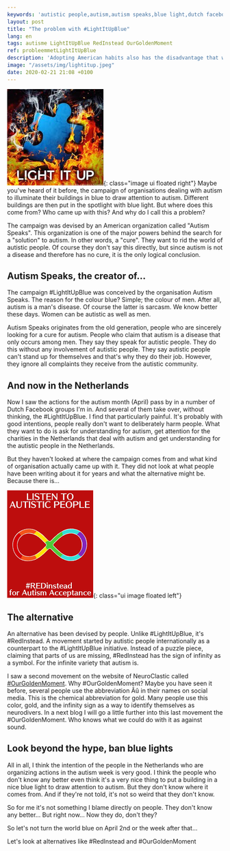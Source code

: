 ```yaml
---
keywords: 'autistic people,autism,autism speaks,blue light,dutch facebook group'
layout: post
title: "The problem with #LightItUpBlue"
lang: en
tags: autisme LightItUpBlue RedInstead OurGoldenMoment 
ref: probleemmetLightItUpBlue
description: 'Adopting American habits also has the disadvantage that wrong habits are copied blindly. One of those wrong habits is the campaign #LightItUpBlue'
image: "/assets/img/lightitup.jpeg"
date: 2020-02-21 21:08 +0100
---
```

![Light it up!](/assets/img/lightitup.jpeg){: class="image ui floated right"}
Maybe you've heard of it before, the campaign of organisations dealing with autism to illuminate their buildings in blue to draw attention to autism. Different buildings are then put in the spotlight with blue light. But where does this come from? Who came up with this? And why do I call this a problem?

The campaign was devised by an American organization called "Autism Speaks". This organization is one of the major powers behind the search for a "solution" to autism. In other words, a "cure". They want to rid the world of autistic people. Of course they don't say this directly, but since autism is not a disease and therefore has no cure, it is the only logical conclusion.

## Autism Speaks, the creator of...

The campaign #LightItUpBlue was conceived by the organisation Autism Speaks. The reason for the colour blue? Simple; the colour of men. After all, autism is a man's disease. Of course the latter is sarcasm. We know better these days. Women can be autistic as well as men.

Autism Speaks originates from the old generation, people who are sincerely looking for a cure for autism. People who claim that autism is a disease that only occurs among men. They say they speak for autistic people. They do this without any involvement of autistic people. They say autistic people can't stand up for themselves and that's why they do their job. However, they ignore all complaints they receive from the autistic community.

## And now in the Netherlands

Now I saw the actions for the autism month (April) pass by in a number of Dutch Facebook groups I'm in. And several of them take over, without thinking, the #LightItUpBlue. I find that particularly painful. It's probably with good intentions, people really don't want to deliberately harm people. What they want to do is ask for understanding for autism, get attention for the charities in the Netherlands that deal with autism and get understanding for the autistic people in the Netherlands.

But they haven't looked at where the campaign comes from and what kind of organisation actually came up with it. They did not look at what people have been writing about it for years and what the alternative might be. Because there is...

![No #LightItUpBlue but #RedInstead](/assets/img/redinstead.png){: class="ui image floated left"}
## The alternative
An alternative has been devised by people. Unlike #LightItUpBlue, it's #RedInstead. A movement started by autistic people internationally as a counterpart to the #LightItUpBlue initiative. Instead of a puzzle piece, claiming that parts of us are missing, #RedInstead has the sign of infinity as a symbol. For the infinite variety that autism is.

I saw a second movement on the website of NeuroClastic called [#OurGoldenMoment](https://neuroclastic.com/2020/02/09/introducing-our-golden-moment-an-inaugural-coming-out-day-on-april-1st-2020-for-the-autistic-neurodivergent-community/). Why #OurGoldenMoment? Maybe you have seen it before, several people use the abbreviation Âû in their names on social media. This is the chemical abbreviation for gold. Many people use this color, gold, and the infinity sign as a way to identify themselves as neurodivers. In a next blog I will go a little further into this last movement the #OurGoldenMoment. Who knows what we could do with it as against sound.

## Look beyond the hype, ban blue lights

All in all, I think the intention of the people in the Netherlands who are organizing actions in the autism week is very good. I think the people who don't know any better even think it's a very nice thing to put a building in a nice blue light to draw attention to autism. But they don't know where it comes from. And if they're not told, it's not so weird that they don't know.

So for me it's not something I blame directly on people. They don't know any better... But right now... Now they do, don't they?

So let's not turn the world blue on April 2nd or the week after that...

Let's look at alternatives like #RedInstead and #OurGoldenMoment
